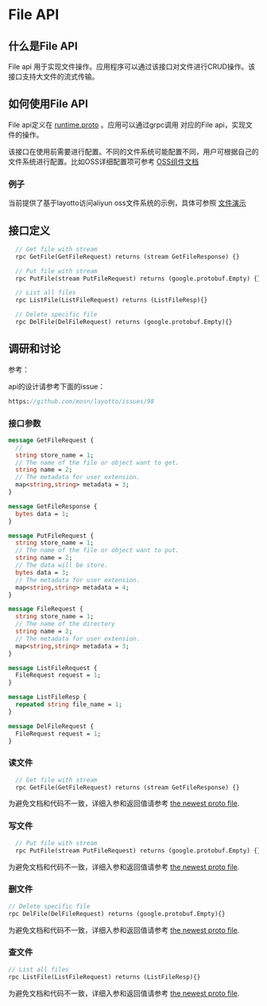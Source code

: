 # File API

## 什么是File API

File api 用于实现文件操作。应用程序可以通过该接口对文件进行CRUD操作。该接口支持大文件的流式传输。

## 如何使用File API

File api定义在 [runtime.proto](https://github.com/mosn/layotto/blob/main/spec/proto/runtime/v1/runtime.proto) 。应用可以通过grpc调用
对应的File api，实现文件的操作。

该接口在使用前需要进行配置。不同的文件系统可能配置不同，用户可根据自己的文件系统进行配置。比如OSS详细配置项可参考 [OSS组件文档](en/component_specs/file/oss.md)

### 例子

当前提供了基于layotto访问aliyun oss文件系统的示例，具体可参照 [文件演示](../../../../demo/file)

## 接口定义

```protobuf
  // Get file with stream
  rpc GetFile(GetFileRequest) returns (stream GetFileResponse) {}

  // Put file with stream
  rpc PutFile(stream PutFileRequest) returns (google.protobuf.Empty) {}

  // List all files
  rpc ListFile(ListFileRequest) returns (ListFileResp){}

  // Delete specific file
  rpc DelFile(DelFileRequest) returns (google.protobuf.Empty){}
```

## 调研和讨论

参考：

api的设计请参考下面的issue：

```protobuf
https://github.com/mosn/layotto/issues/98
```

### 接口参数

```protobuf
message GetFileRequest {
  //
  string store_name = 1;
  // The name of the file or object want to get.
  string name = 2;
  // The metadata for user extension.
  map<string,string> metadata = 3;
}

message GetFileResponse {
  bytes data = 1;
}

message PutFileRequest {
  string store_name = 1;
  // The name of the file or object want to put.
  string name = 2;
  // The data will be store.
  bytes data = 3;
  // The metadata for user extension.
  map<string,string> metadata = 4;
}

message FileRequest {
  string store_name = 1;
  // The name of the directory
  string name = 2;
  // The metadata for user extension.
  map<string,string> metadata = 3;
}

message ListFileRequest {
  FileRequest request = 1;
}

message ListFileResp {
  repeated string file_name = 1;
}

message DelFileRequest {
  FileRequest request = 1;
}
```

### 读文件

```protobuf
  // Get file with stream
  rpc GetFile(GetFileRequest) returns (stream GetFileResponse) {}
```

为避免文档和代码不一致，详细入参和返回值请参考 [the newest proto file](https://github.com/mosn/layotto/blob/main/spec/proto/runtime/v1/runtime.proto).

### 写文件

```protobuf
  // Put file with stream
  rpc PutFile(stream PutFileRequest) returns (google.protobuf.Empty) {}
```

为避免文档和代码不一致，详细入参和返回值请参考 [the newest proto file](https://github.com/mosn/layotto/blob/main/spec/proto/runtime/v1/runtime.proto).

### 删文件

```protobuf
// Delete specific file
rpc DelFile(DelFileRequest) returns (google.protobuf.Empty){}
```

为避免文档和代码不一致，详细入参和返回值请参考 [the newest proto file](https://github.com/mosn/layotto/blob/main/spec/proto/runtime/v1/runtime.proto).

### 查文件

```protobuf
// List all files
rpc ListFile(ListFileRequest) returns (ListFileResp){}
```

为避免文档和代码不一致，详细入参和返回值请参考 [the newest proto file](https://github.com/mosn/layotto/blob/main/spec/proto/runtime/v1/runtime.proto).
